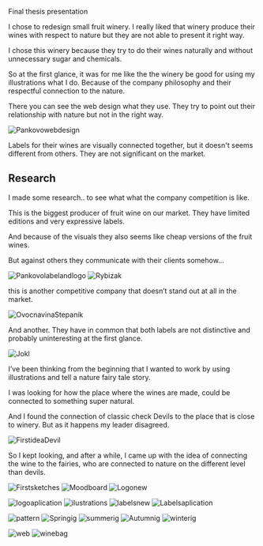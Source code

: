 Final thesis presentation


I chose to redesign small fruit winery. I really liked that winery produce their wines with respect to nature but they are not able to present it right way.

I chose this winery because they try to do their wines naturally and without unnecessary sugar and chemicals. 

So at the first glance, it was for me like the the winery be good for using my illustrations what I do. Because of the company philosophy and their respectful connection to the nature. 

There you can see the web design what they use. They try to point out their relationship with nature but not in the right way.

![Pankovowebdesign](pankovo.jpg)

Labels for their wines are visually connected together, but it doesn't seems different from others. 
They are not significant on the market.
 
## Research 

I made some research.. to see what what the company competition is like.

This is the biggest producer of fruit wine on our market. They have limited editions and very expressive labels. 

And because of the visuals they also seems like cheap versions of the fruit wines.

But against others they communicate with their clients somehow…

![Pankovolabelandlogo](pankovolabelandlogo.jpg)
![Rybizak](rybizak.jpg)

this is another competitive company that doesn’t stand out at all in the market.

![OvocnavinaStepanik](ovocnavina.jpg)

And another. They have in common that both labels are not distinctive and probably uninteresting at the first glance.

![Jokl](jokl.jpg)

I’ve been thinking from the beginning that I wanted to work by using illustrations and tell a nature fairy tale story.

I was looking for how the place where the wines are made, could be connected to something super natural.

And I found the connection of classic check Devils to the place that is close to winery.
But as it happens my leader disagreed.


![FirstideaDevil](firstidea.jpg)

So I kept looking, and after a while, I came up with the idea of connecting the wine to the fairies, who are connected to nature on the different level than devils.

![Firstsketches](firstsketches.jpg)
![Moodboard](moodboard.jpgg)
![Logonew](logo.jpg)

![logoaplication](logoaplication.jpg)
![ilustrations](ilustrations.jpg)
![labelsnew](labels.jpg)
![Labelsaplication](labelsaplication.jpg)

![pattern](pattern.jpg)
![Springig](springinstagram.jpg)
![summerig](summerinsta.jpg)
![Autumnig](autumninsta.jpg)
![winterig](winterinsta.jpg)

![web](webdesign.jpg)
![winebag](bagforwines.jpg)
